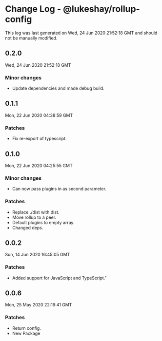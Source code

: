 # Change Log - @lukeshay/rollup-config

This log was last generated on Wed, 24 Jun 2020 21:52:18 GMT and should not be manually modified.

## 0.2.0
Wed, 24 Jun 2020 21:52:18 GMT

### Minor changes

- Update dependencies and made debug build.

## 0.1.1
Mon, 22 Jun 2020 04:38:59 GMT

### Patches

- Fix re-export of typescript.

## 0.1.0
Mon, 22 Jun 2020 04:25:55 GMT

### Minor changes

- Can now pass plugins in as second parameter.

### Patches

- Replace ./dist with dist.
- Move rollup to a peer.
- Default plugins to empty array.
- Changed deps.

## 0.0.2
Sun, 14 Jun 2020 16:45:05 GMT

### Patches

- Added support for JavaScript and TypeScript."

## 0.0.6
Mon, 25 May 2020 22:19:41 GMT

### Patches

- Return config.
- New Package

